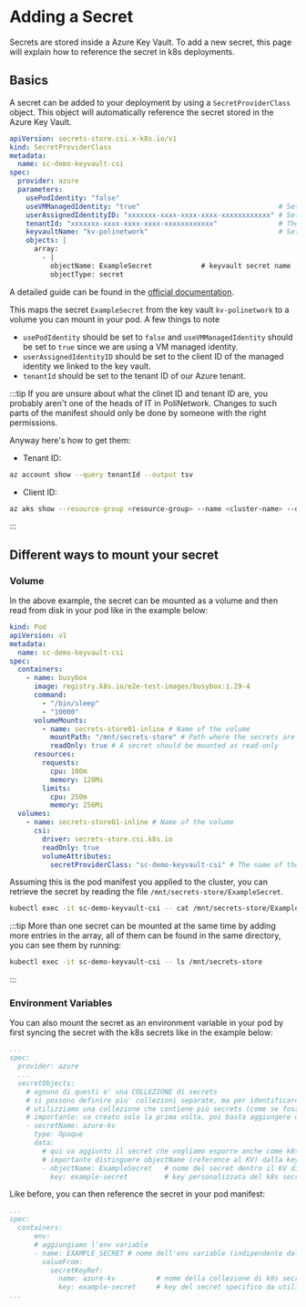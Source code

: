 # Adding a Secret

Secrets are stored inside a Azure Key Vault. To add a new secret, this page will
explain how to reference the secret in k8s deployments.

## Basics

A secret can be added to your deployment by using a `SecretProviderClass` object.
This object will automatically reference the secret stored in the Azure Key Vault.

```yaml
apiVersion: secrets-store.csi.x-k8s.io/v1
kind: SecretProviderClass
metadata:
  name: sc-demo-keyvault-csi
spec:
  provider: azure
  parameters:
    usePodIdentity: "false"
    useVMManagedIdentity: "true"                                  # Set to true for using managed identity
    userAssignedIdentityID: "xxxxxxx-xxxx-xxxx-xxxx-xxxxxxxxxxxx" # Set the clientID of the managed identity to use
    tenantId: "xxxxxxx-xxxx-xxxx-xxxx-xxxxxxxxxxxx"               # The tenant ID of the key vault
    keyvaultName: "kv-polinetwork"                                # Set to the name of your key vault
    objects: |
      array:
        - |
          objectName: ExampleSecret            # keyvault secret name
          objectType: secret
```

A detailed guide can be found in the [official documentation](https://learn.microsoft.com/en-us/azure/aks/csi-secrets-store-identity-access?tabs=azure-portal&pivots=access-with-a-user-assigned-managed-identity).

This maps the secret `ExampleSecret` from the key vault `kv-polinetwork` to a volume you can mount in your pod.
A few things to note

- `usePodIdentity` should be set to `false` and `useVMManagedIdentity` should be set to `true` since we are using a VM managed identity.
- `userAssignedIdentityID` should be set to the client ID of the managed identity we linked to the key vault.
- `tenantId` should be set to the tenant ID of our Azure tenant.

:::tip
If you are unsure about what the clinet ID and tenant ID are, you probably aren't one of the heads of IT in PoliNetwork.
Changes to such parts of the manifest should only be done by someone with the right permissions.

Anyway here's how to get them:

- Tenant ID:

```sh
az account show --query tenantId --output tsv
```

- Client ID:

```sh
az aks show --resource-group <resource-group> --name <cluster-name> --query addonProfiles.azureKeyvaultSecretsProvider.identity.clientId -o tsv
```

:::

## Different ways to mount your secret

### Volume

In the above example, the secret can be mounted as a volume and then read from disk in your pod like in the example below:

```yaml
kind: Pod
apiVersion: v1
metadata:
  name: sc-demo-keyvault-csi
spec:
  containers:
    - name: busybox
      image: registry.k8s.io/e2e-test-images/busybox:1.29-4
      command:
        - "/bin/sleep"
        - "10000"
      volumeMounts:
        - name: secrets-store01-inline # Name of the volume
          mountPath: "/mnt/secrets-store" # Path where the secrets are mounted inside the pod
          readOnly: true # A secret should be mounted as read-only
      resources:
        requests:
          cpu: 100m
          memory: 128Mi
        limits:
          cpu: 250m
          memory: 256Mi
  volumes:
    - name: secrets-store01-inline # Name of the volume
      csi:
        driver: secrets-store.csi.k8s.io
        readOnly: true
        volumeAttributes:
          secretProviderClass: "sc-demo-keyvault-csi" # The name of the SecretProviderClass
```

Assuming this is the pod manifest you applied to the cluster, you can retrieve the secret by reading the file `/mnt/secrets-store/ExampleSecret`.

```sh
kubectl exec -it sc-demo-keyvault-csi -- cat /mnt/secrets-store/ExampleSecret
```

:::tip
More than one secret can be mounted at the same time by adding more entries in the array, all of them can be found in the same directory, you can see them by running:

```sh
kubectl exec -it sc-demo-keyvault-csi -- ls /mnt/secrets-store
```

:::

### Environment Variables

You can also mount the secret as an environment variable in your pod by first
syncing the secret with the k8s secrets like in the example below:

```yaml
...
spec:
  provider: azure
  ...
  secretObjects:   
    # ognuno di questi e' una COLLEZIONE di secrets
    # si possono definire piu' collezioni separate, ma per identificare i secret Azure dagli altri k8s secrets,
    # utilizziamo una collezione che contiene più secrets (come se fosse un Object appunto)
    # importante: va creato solo la prima volta, poi basta aggiungere una key sotto
    - secretName: azure-kv
      type: Opaque
      data:
        # qui va aggiunto il secret che vogliamo esporre anche come k8s secret
        # importante distinguere objectName (reference al KV) dalla key (nome personalizzato)
        - objectName: ExampleSecret   # nome del secret dentro il KV di azure
          key: example-secret         # key personalizzata del k8s secret
```

Like before, you can then reference the secret in your pod manifest:

```yaml
...
spec:
  containers:
      env:
      # aggiungiamo l'env variable
      - name: EXAMPLE_SECRET # nome dell'env variable (indipendente dal nome del secret)
        valueFrom:
          secretKeyRef:
            name: azure-kv          # nome della collezione di k8s secret
            key: example-secret     # key del secret specifico da utilizzare dentro la collezione
...
```
